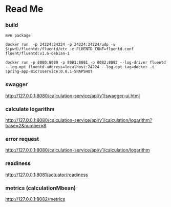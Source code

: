# Read Me
### build
```
mvn package

docker run  -p 24224:24224 -p 24224:24224/udp -v $(pwd)/fluentd:/fluentd/etc -e FLUENTD_CONF=fluentd.conf fluent/fluentd:v1.6-debian-1

docker run -p 8080:8080 -p 8081:8081 -p 8082:8082 --log-driver fluentd --log-opt fluentd-address=localhost:24224 --log-opt tag=docker -t spring-app-microservice:0.0.1-SNAPSHOT
```
### swagger
http://127.0.0.1:8080/calculation-service/api/v1/swagger-ui.html

### calculate logarithm
http://127.0.0.1:8080/calculation-service/api/v1/calculation/logarithm?base=2&number=8

### error request
http://127.0.0.1:8080/calculation-service/api/v1/calculation/logarithm

### readiness
http://127.0.0.1:8081/actuator/readiness

### metrics (calculationMbean)
http://127.0.0.1:8082/metrics